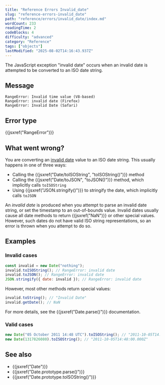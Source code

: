 ```yaml
---
title: "Reference Errors Invalid_date"
slug: "reference-errors-invalid_date"
path: "reference/errors/invalid_date/index.md"
wordCount: 233
readingTime: 2
codeBlocks: 4
difficulty: "advanced"
category: "Reference"
tags: ["objects"]
lastModified: "2025-08-02T14:16:43.937Z"
---
```



The JavaScript exception "invalid date" occurs when an invalid date is attempted to be converted to an ISO date string.

## Message

```plain
RangeError: Invalid time value (V8-based)
RangeError: invalid date (Firefox)
RangeError: Invalid Date (Safari)
```

## Error type

{{jsxref("RangeError")}}

## What went wrong?

You are converting an [invalid date](/en-US/docs/Web/JavaScript/Reference/Global_Objects/Date#the_epoch_timestamps_and_invalid_date) value to an ISO date string. This usually happens in one of three ways:

- Calling the {{jsxref("Date/toISOString", "toISOString()")}} method
- Calling the {{jsxref("Date/toJSON", "toJSON()")}} method, which implicitly calls `toISOString`
- Using {{jsxref("JSON.stringify()")}} to stringify the date, which implicitly calls `toJSON`

An _invalid date_ is produced when you attempt to parse an invalid date string, or set the timestamp to an out-of-bounds value. Invalid dates usually cause all date methods to return {{jsxref("NaN")}} or other special values. However, such dates do not have valid ISO string representations, so an error is thrown when you attempt to do so.

## Examples

### Invalid cases

```js example-bad
const invalid = new Date("nothing");
invalid.toISOString(); // RangeError: invalid date
invalid.toJSON(); // RangeError: invalid date
JSON.stringify({ date: invalid }); // RangeError: invalid date
```

However, most other methods return special values:

```js example-bad
invalid.toString(); // "Invalid Date"
invalid.getDate(); // NaN
```

For more details, see the {{jsxref("Date.parse()")}} documentation.

### Valid cases

```js example-good
new Date("05 October 2011 14:48 UTC").toISOString(); // "2011-10-05T14:48:00.000Z"
new Date(1317826080).toISOString(); // "2011-10-05T14:48:00.000Z"
```

## See also

- {{jsxref("Date")}}
- {{jsxref("Date.prototype.parse()")}}
- {{jsxref("Date.prototype.toISOString()")}}
